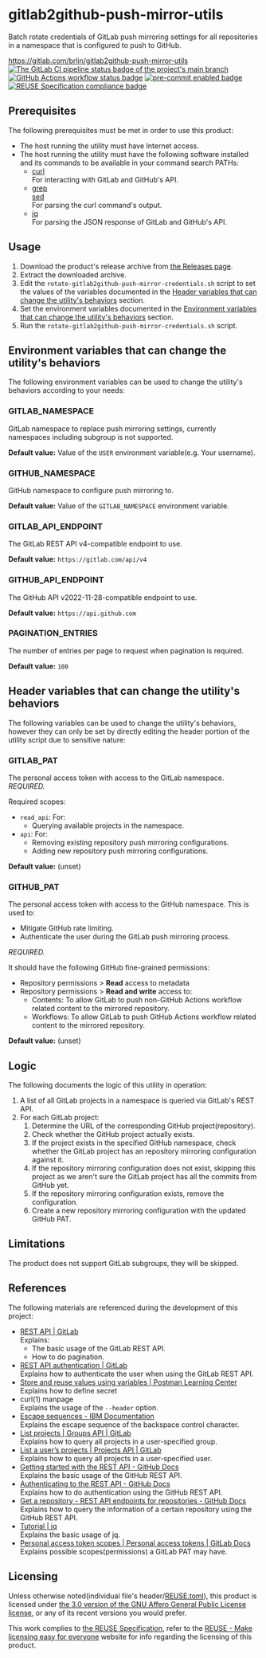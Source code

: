 # gitlab2github-push-mirror-utils

Batch rotate credentials of GitLab push mirroring settings for all repositories in a namespace that is configured to push to GitHub.

<https://gitlab.com/brlin/gitlab2github-push-mirror-utils>  
[![The GitLab CI pipeline status badge of the project's `main` branch](https://gitlab.com/brlin/gitlab2github-push-mirror-utils/badges/main/pipeline.svg?ignore_skipped=true "Click here to check out the comprehensive status of the GitLab CI pipelines")](https://gitlab.com/brlin/gitlab2github-push-mirror-utils/-/pipelines) [![GitHub Actions workflow status badge](https://github.com/brlin-tw/gitlab2github-push-mirror-utils/actions/workflows/check-potential-problems.yml/badge.svg "GitHub Actions workflow status")](https://github.com/brlin-tw/gitlab2github-push-mirror-utils/actions/workflows/check-potential-problems.yml) [![pre-commit enabled badge](https://img.shields.io/badge/pre--commit-enabled-brightgreen?logo=pre-commit&logoColor=white "This project uses pre-commit to check potential problems")](https://pre-commit.com/) [![REUSE Specification compliance badge](https://api.reuse.software/badge/gitlab.com/brlin/gitlab2github-push-mirror-utils "This project complies to the REUSE specification to decrease software licensing costs")](https://api.reuse.software/info/gitlab.com/brlin/gitlab2github-push-mirror-utils)

## Prerequisites

The following prerequisites must be met in order to use this product:

* The host running the utility must have Internet access.
* The host running the utility must have the following software installed and its commands to be available in your command search PATHs:
    + [curl](https://curl.se/)  
      For interacting with GitLab and GitHub's API.
    + [grep](https://www.gnu.org/software/grep/)  
      [sed](https://www.gnu.org/software/sed/)  
      For parsing the curl command's output.
    + [jq](https://jqlang.org/)  
      For parsing the JSON response of GitLab and GitHub's API.

## Usage

1. Download the product's release archive from [the Releases page](https://gitlab.com/brlin/gitlab2github-push-mirror-utils/-/releases).
1. Extract the downloaded archive.
1. Edit the `rotate-gitlab2github-push-mirror-credentials.sh` script to set the values of the variables documented in the [Header variables that can change the utility's behaviors](#header-variables-that-can-change-the-utilitys-behaviors) section.
1. Set the environment variables documented in the [Environment variables that can change the utility's behaviors](#environment-variables-that-can-change-the-utilitys-behaviors) section.
1. Run the `rotate-gitlab2github-push-mirror-credentials.sh` script.

## Environment variables that can change the utility's behaviors

The following environment variables can be used to change the utility's behaviors according to your needs:

### GITLAB_NAMESPACE

GitLab namespace to replace push mirroring settings, currently namespaces including subgroup is not supported.

**Default value:** Value of the `USER` environment variable(e.g. Your username).

### GITHUB_NAMESPACE

GitHub namespace to configure push mirroring to.

**Default value:** Value of the `GITLAB_NAMESPACE` environment variable.

### GITLAB_API_ENDPOINT

The GitLab REST API v4-compatible endpoint to use.

**Default value:** `https://gitlab.com/api/v4`

### GITHUB_API_ENDPOINT

The GitHub API v2022-11-28-compatible endpoint to use.

**Default value:** `https://api.github.com`

### PAGINATION_ENTRIES

The number of entries per page to request when pagination is required.

**Default value:** `100`

## Header variables that can change the utility's behaviors

The following variables can be used to change the utility's behaviors, however they can only be set by directly editing the header portion of the utility script due to sensitive nature:

### GITLAB_PAT

The personal access token with access to the GitLab namespace.  *REQUIRED.*

Required scopes:

* `read_api`: For:
    + Querying available projects in the namespace.
* `api`: For:
    + Removing existing repository push mirroring configurations.
    + Adding new repository push mirroring configurations.

**Default value:** (unset)

### GITHUB_PAT

The personal access token with access to the GitHub namespace.  This is used to:

* Mitigate GitHub rate limiting.
* Authenticate the user during the GitLab push mirroring process.

*REQUIRED.*

It should have the following GitHub fine-grained permissions:

* Repository permissions > **Read** access to metadata
* Repository permissions > **Read and write** access to:
    + Contents: To allow GitLab to push non-GitHub Actions workflow related content to the mirrored repository.
    + Workflows: To allow GitLab to push GitHub Actions workflow related content to the mirrored repository.

**Default value:** (unset)

## Logic

The following documents the logic of this utility in operation:

1. A list of all GitLab projects in a namespace is queried via GitLab's REST API.
1. For each GitLab project:
    1. Determine the URL of the corresponding GitHub project(repository).
    1. Check whether the GitHub project actually exists.
    1. If the project exists in the specified GitHub namespace, check whether the GitLab project has an repository mirroring configuration against it.
    1. If the repository mirroring configuration does not exist, skipping this project as we aren't sure the GitLab project has all the commits from GitHub yet.
    1. If the repository mirroring configuration exists, remove the configuration.
    1. Create a new repository mirroring configuration with the updated GitHub PAT.

## Limitations

The product does not support GitLab subgroups, they will be skipped.

## References

The following materials are referenced during the development of this project:

* [REST API | GitLab](https://docs.gitlab.com/ee/api/rest/)  
  Explains:
    + The basic usage of the GitLab REST API.
    + How to do pagination.
* [REST API authentication | GitLab](https://docs.gitlab.com/ee/api/rest/authentication.html)  
  Explains how to authenticate the user when using the GitLab REST API.
* [Store and reuse values using variables | Postman Learning Center](https://learning.postman.com/docs/sending-requests/variables/variables/#defining-variables)  
  Explains how to define secret
* curl(1) manpage  
  Explains the usage of the `--header` option.
* [Escape sequences - IBM Documentation](https://www.ibm.com/docs/en/i/7.3?topic=set-escape-sequences)  
  Explains the escape sequence of the backspace control character.
* [List projects | Groups API | GitLab](https://docs.gitlab.com/ee/api/groups.html#list-projects)  
  Explains how to query all projects in a user-specified group.
* [List a user’s projects | Projects API | GitLab](https://docs.gitlab.com/ee/api/projects.html#list-a-users-projects)  
  Explains how to query all projects in a user-specified user.
* [Getting started with the REST API - GitHub Docs](https://docs.github.com/en/rest/using-the-rest-api/getting-started-with-the-rest-api)  
  Explains the basic usage of the GitHub REST API.
* [Authenticating to the REST API - GitHub Docs](https://docs.github.com/en/rest/authentication/authenticating-to-the-rest-api#about-authentication)  
  Explains how to do authentication using the GitHub REST API.
* [Get a repository - REST API endpoints for repositories - GitHub Docs](https://docs.github.com/en/rest/repos/repos#get-a-repository)  
  Explains how to query the information of a certain repository using the GitHub REST API.
* [Tutorial | jq](https://jqlang.github.io/jq/tutorial/)  
  Explains the basic usage of jq.
* [Personal access token scopes | Personal access tokens | GitLab Docs](https://docs.gitlab.com/user/profile/personal_access_tokens/#personal-access-token-scopes)  
  Explains possible scopes(permissions) a GitLab PAT may have.

## Licensing

Unless otherwise noted(individual file's header/[REUSE.toml](REUSE.toml)), this product is licensed under [the 3.0 version of the GNU Affero General Public License license](https://www.gnu.org/licenses/agpl-3.0.en.html), or any of its recent versions you would prefer.

This work complies to [the REUSE Specification](https://reuse.software/spec/), refer to the [REUSE - Make licensing easy for everyone](https://reuse.software/) website for info regarding the licensing of this product.
